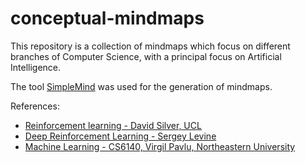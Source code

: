 # conceptual-mindmaps
This repository is a collection of mindmaps which focus on different branches of Computer Science, with a principal focus on Artificial Intelligence.

The tool [SimpleMind](https://simplemind.eu/) was used for the generation of mindmaps.

References:
- [Reinforcement learning - David Silver, UCL](http://www0.cs.ucl.ac.uk/staff/d.silver/web/Teaching.html)
- [Deep Reinforcement Learning - Sergey Levine](http://rail.eecs.berkeley.edu/deeprlcourse/)
- [Machine Learning - CS6140, Virgil Pavlu, Northeastern University](http://www.ccs.neu.edu/home/vip/teach/MLcourse/html/aboutcs6140.html)
